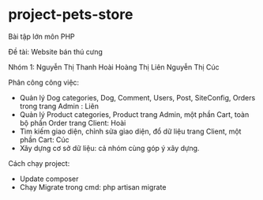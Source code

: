 # project-pets-store
Bài tập lớn môn PHP

Đề tài: Website bán thú cưng

Nhóm 1:
Nguyễn Thị Thanh Hoài
Hoàng Thị Liên
Nguyễn Thị Cúc

Phân công công việc:
- Quản lý Dog categories, Dog, Comment, Users, Post, SiteConfig, Orders trong trang Admin : Liên
- Quản lý Product categories, Product trang Admin, một phần Cart, toàn bộ phần Order trang Client: Hoài
- Tìm kiếm giao diện, chỉnh sửa giao diện, đổ dữ liệu trang Client, một phần Cart: Cúc
- Xây dựng cơ sở dữ liệu: cả nhóm cùng góp ý xây dựng.

Cách chạy project:
- Update composer
- Chạy Migrate trong cmd: php artisan migrate

